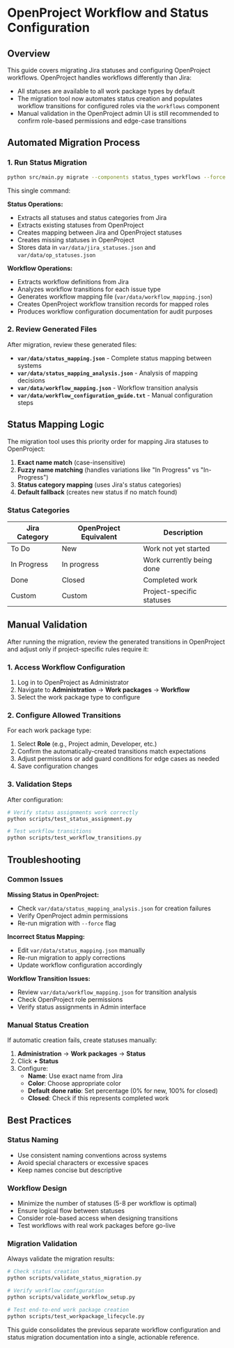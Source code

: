 # OpenProject Workflow and Status Configuration

## Overview

This guide covers migrating Jira statuses and configuring OpenProject workflows. OpenProject handles workflows differently than Jira:

- All statuses are available to all work package types by default
- The migration tool now automates status creation and populates workflow transitions for configured roles via the `workflows` component
- Manual validation in the OpenProject admin UI is still recommended to confirm role-based permissions and edge-case transitions

## Automated Migration Process

### 1. Run Status Migration

```bash
python src/main.py migrate --components status_types workflows --force
```

This single command:

**Status Operations:**
- Extracts all statuses and status categories from Jira
- Extracts existing statuses from OpenProject
- Creates mapping between Jira and OpenProject statuses
- Creates missing statuses in OpenProject
- Stores data in `var/data/jira_statuses.json` and `var/data/op_statuses.json`

**Workflow Operations:**
- Extracts workflow definitions from Jira
- Analyzes workflow transitions for each issue type
- Generates workflow mapping file (`var/data/workflow_mapping.json`)
- Creates OpenProject workflow transition records for mapped roles
- Produces workflow configuration documentation for audit purposes

### 2. Review Generated Files

After migration, review these generated files:

- **`var/data/status_mapping.json`** - Complete status mapping between systems
- **`var/data/status_mapping_analysis.json`** - Analysis of mapping decisions
- **`var/data/workflow_mapping.json`** - Workflow transition analysis
- **`var/data/workflow_configuration_guide.txt`** - Manual configuration steps

## Status Mapping Logic

The migration tool uses this priority order for mapping Jira statuses to OpenProject:

1. **Exact name match** (case-insensitive)
2. **Fuzzy name matching** (handles variations like "In Progress" vs "In-Progress")
3. **Status category mapping** (uses Jira's status categories)
4. **Default fallback** (creates new status if no match found)

### Status Categories

| Jira Category | OpenProject Equivalent | Description |
|---------------|------------------------|-------------|
| To Do | New | Work not yet started |
| In Progress | In progress | Work currently being done |
| Done | Closed | Completed work |
| Custom | Custom | Project-specific statuses |

## Manual Validation

After running the migration, review the generated transitions in OpenProject and adjust only if project-specific rules require it:

### 1. Access Workflow Configuration

1. Log in to OpenProject as Administrator
2. Navigate to **Administration** → **Work packages** → **Workflow**
3. Select the work package type to configure

### 2. Configure Allowed Transitions

For each work package type:

1. Select **Role** (e.g., Project admin, Developer, etc.)
2. Confirm the automatically-created transitions match expectations
3. Adjust permissions or add guard conditions for edge cases as needed
4. Save configuration changes

### 3. Validation Steps

After configuration:

```bash
# Verify status assignments work correctly
python scripts/test_status_assignment.py

# Test workflow transitions
python scripts/test_workflow_transitions.py
```

## Troubleshooting

### Common Issues

**Missing Status in OpenProject:**
- Check `var/data/status_mapping_analysis.json` for creation failures
- Verify OpenProject admin permissions
- Re-run migration with `--force` flag

**Incorrect Status Mapping:**
- Edit `var/data/status_mapping.json` manually
- Re-run migration to apply corrections
- Update workflow configuration accordingly

**Workflow Transition Issues:**
- Review `var/data/workflow_mapping.json` for transition analysis
- Check OpenProject role permissions
- Verify status assignments in Admin interface

### Manual Status Creation

If automatic creation fails, create statuses manually:

1. **Administration** → **Work packages** → **Status**
2. Click **+ Status**
3. Configure:
   - **Name**: Use exact name from Jira
   - **Color**: Choose appropriate color
   - **Default done ratio**: Set percentage (0% for new, 100% for closed)
   - **Closed**: Check if this represents completed work

## Best Practices

### Status Naming

- Use consistent naming conventions across systems
- Avoid special characters or excessive spaces
- Keep names concise but descriptive

### Workflow Design

- Minimize the number of statuses (5-8 per workflow is optimal)
- Ensure logical flow between statuses
- Consider role-based access when designing transitions
- Test workflows with real work packages before go-live

### Migration Validation

Always validate the migration results:

```bash
# Check status creation
python scripts/validate_status_migration.py

# Verify workflow configuration
python scripts/validate_workflow_setup.py

# Test end-to-end work package creation
python scripts/test_workpackage_lifecycle.py
```

This guide consolidates the previous separate workflow configuration and status migration documentation into a single, actionable reference.
